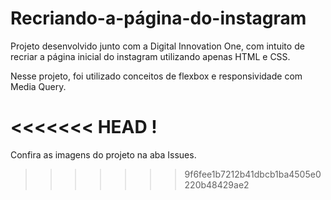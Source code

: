# Recriando-a-página-do-instagram

Projeto desenvolvido junto com a Digital Innovation One, com intuito de recriar a página inicial do instagram utilizando apenas HTML e CSS.

Nesse projeto, foi utilizado conceitos de flexbox e responsividade com Media Query.

<<<<<<< HEAD
!
=======
Confira as imagens do projeto na aba Issues.
>>>>>>> 9f6fee1b7212b41dbcb1ba4505e0220b48429ae2
